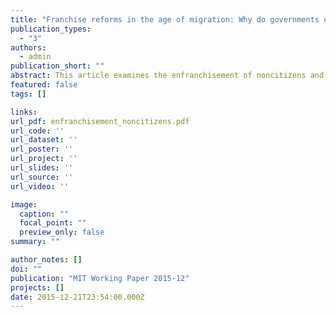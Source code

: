 ```yaml
---
title: "Franchise reforms in the age of migration: Why do governments enfranchise noncitizens?"
publication_types:
  - "3"
authors:
  - admin
publication_short: ""
abstract: This article examines the enfranchisement of noncitizens and seeks to explain governments? decisions about whether to include or exclude them from the vote. By focusing on the incentives behind incumbents? decisions, the article argues that partisanship, inequality, and immigration are the factors driving the (dis)enfranchisement of noncitizens. The theory leads to a number of testable hypotheses that are then subjected to regression analyses using an original dataset of 33 democracies in the period 1960-2010. The results indicate that while franchise reforms to include noncitizens are more likely to be passed by left-wing governments, noncitizen voting rights are highest at intermediate levels of immigration. The findings are relevant for an emerging literature of quantitative studies of immigrant rights, as well as for the literature on franchise extensions along lines of class and gender.draft: false
featured: false
tags: []

links:
url_pdf: enfranchisement_noncitizens.pdf
url_code: ''
url_dataset: ''
url_poster: ''
url_project: ''
url_slides: ''
url_source: ''
url_video: ''

image:
  caption: ""
  focal_point: ""
  preview_only: false
summary: ""

author_notes: []
doi: ""
publication: "MIT Working Paper 2015-12"
projects: []
date: 2015-12-21T23:54:00.000Z
---
```


